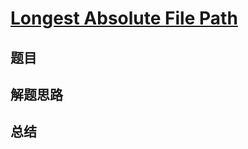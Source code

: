 # [Longest Absolute File Path](https://leetcode.com/problems/longest-absolute-file-path/)

## 题目


## 解题思路


## 总结


